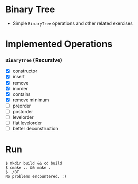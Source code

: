 # Binary Tree
- Simple `BinaryTree` operations and other related exercises

# Implemented Operations

### `BinaryTree` (Recursive)
- [x] constructor
- [x] insert
- [x] remove
- [x] inorder
- [x] contains
- [x] remove minimum
- [ ] preorder
- [ ] postorder
- [ ] levelorder
- [ ] flat levelorder
- [ ] better deconstruction

# Run
```
$ mkdir build && cd build
$ cmake .. && make .
$ ./BT
No problems encountered. :)
```
